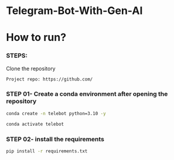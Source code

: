 # Telegram-Bot-With-Gen-AI

# How to run?
### STEPS:

Clone the repository

```bash
Project repo: https://github.com/
```
### STEP 01- Create a conda environment after opening the repository

```bash
conda create -n telebot python=3.10 -y
```

```bash
conda activate telebot
```


### STEP 02- install the requirements
```bash
pip install -r requirements.txt
```
